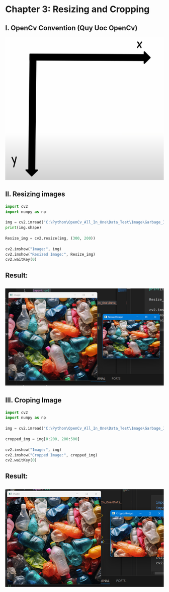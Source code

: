 # Chapter 3: Resizing and Cropping
## I. OpenCv Convention (Quy Uoc OpenCv)
![alt text](image.png)
## II. Resizing images
```python
import cv2
import numpy as np

img = cv2.imread("C:\Python\OpenCv_All_In_One\Data_Test\Image\Garbage_Img.png")
print(img.shape)

Resize_img = cv2.resize(img, (300, 200))

cv2.imshow("Image:", img)
cv2.imshow("Resized Image:", Resize_img)
cv2.waitKey(0)
```

Result:
---
![alt text](image-1.png)
---

## III. Croping Image
```python
import cv2
import numpy as np

img = cv2.imread("C:\Python\OpenCv_All_In_One\Data_Test\Image\Garbage_Img.png")

cropped_img = img[0:200, 200:500]

cv2.imshow("Image:", img)
cv2.imshow("Cropped Image:", cropped_img)
cv2.waitKey(0)
```
Result:
---
![alt text](image-2.png)
---